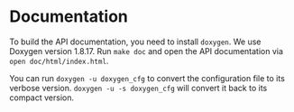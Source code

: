 <!--
SPDX-FileCopyrightText: 2006-2024 Knut Reinert & Freie Universität Berlin
SPDX-FileCopyrightText: 2016-2024 Knut Reinert & MPI für molekulare Genetik
SPDX-License-Identifier: BSD-3-Clause
-->

# Documentation

To build the API documentation, you need to install `doxygen`. We use Doxygen version 1.8.17.
Run `make doc` and open the API documentation via `open doc/html/index.html`.

You can run `doxygen -u doxygen_cfg` to convert the configuration file to its verbose version.
`doxygen -u -s doxygen_cfg` will convert it back to its compact version.
